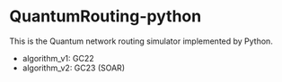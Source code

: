 ﻿# QuantumRouting-python

This is the Quantum network routing simulator implemented by Python.

- algorithm_v1: GC22
- algorithm_v2: GC23 (SOAR)

